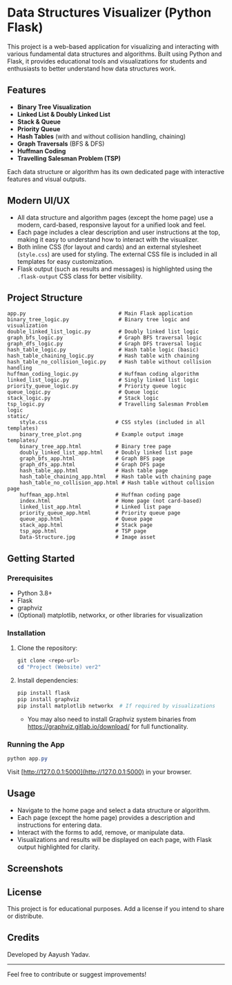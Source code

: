 # Data Structures Visualizer (Python Flask)

This project is a web-based application for visualizing and interacting with various fundamental data structures and algorithms. Built using Python and Flask, it provides educational tools and visualizations for students and enthusiasts to better understand how data structures work.

## Features

- **Binary Tree Visualization**
- **Linked List & Doubly Linked List**
- **Stack & Queue**
- **Priority Queue**
- **Hash Tables** (with and without collision handling, chaining)
- **Graph Traversals** (BFS & DFS)
- **Huffman Coding**
- **Travelling Salesman Problem (TSP)**

Each data structure or algorithm has its own dedicated page with interactive features and visual outputs.

## Modern UI/UX

- All data structure and algorithm pages (except the home page) use a modern, card-based, responsive layout for a unified look and feel.
- Each page includes a clear description and user instructions at the top, making it easy to understand how to interact with the visualizer.
- Both inline CSS (for layout and cards) and an external stylesheet (`style.css`) are used for styling. The external CSS file is included in all templates for easy customization.
- Flask output (such as results and messages) is highlighted using the `.flask-output` CSS class for better visibility.

## Project Structure

```
app.py                              # Main Flask application
binary_tree_logic.py                # Binary tree logic and visualization
double_linked_list_logic.py         # Doubly linked list logic
graph_bfs_logic.py                  # Graph BFS traversal logic
graph_dfs_logic.py                  # Graph DFS traversal logic
hash_table_logic.py                 # Hash table logic (basic)
hash_table_chaining_logic.py        # Hash table with chaining
hash_table_no_collision_logic.py    # Hash table without collision handling
huffman_coding_logic.py             # Huffman coding algorithm
linked_list_logic.py                # Singly linked list logic
priority_queue_logic.py             # Priority queue logic
queue_logic.py                      # Queue logic
stack_logic.py                      # Stack logic
tsp_logic.py                        # Travelling Salesman Problem logic
static/
    style.css                      # CSS styles (included in all templates)
    binary_tree_plot.png           # Example output image
templates/
    binary_tree_app.html           # Binary tree page
    doubly_linked_list_app.html    # Doubly linked list page
    graph_bfs_app.html             # Graph BFS page
    graph_dfs_app.html             # Graph DFS page
    hash_table_app.html            # Hash table page
    hash_table_chaining_app.html   # Hash table with chaining page
    hash_table_no_collision_app.html # Hash table without collision page
    huffman_app.html               # Huffman coding page
    index.html                     # Home page (not card-based)
    linked_list_app.html           # Linked list page
    priority_queue_app.html        # Priority queue page
    queue_app.html                 # Queue page
    stack_app.html                 # Stack page
    tsp_app.html                   # TSP page
    Data-Structure.jpg             # Image asset
```

## Getting Started

### Prerequisites
- Python 3.8+
- Flask
- graphviz
- (Optional) matplotlib, networkx, or other libraries for visualization

### Installation
1. Clone the repository:
   ```powershell
   git clone <repo-url>
   cd "Project (Website) ver2"
   ```
2. Install dependencies:
   ```powershell
   pip install flask
   pip install graphviz
   pip install matplotlib networkx  # If required by visualizations
   ```
   - You may also need to install Graphviz system binaries from https://graphviz.gitlab.io/download/ for full functionality.

### Running the App
```powershell
python app.py
```
Visit [http://127.0.0.1:5000](http://127.0.0.1:5000) in your browser.

## Usage
- Navigate to the home page and select a data structure or algorithm.
- Each page (except the home page) provides a description and instructions for entering data.
- Interact with the forms to add, remove, or manipulate data.
- Visualizations and results will be displayed on each page, with Flask output highlighted for clarity.

## Screenshots


## License
This project is for educational purposes. Add a license if you intend to share or distribute.

## Credits
Developed by Aayush Yadav.

---
Feel free to contribute or suggest improvements!
